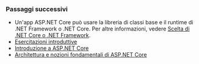 ### <a name="next-steps"></a>Passaggi successivi

* Un'app ASP.NET Core può usare la libreria di classi base e il runtime di .NET Framework o .NET Core. Per altre informazioni, vedere [Scelta di .NET Core o .NET Framework](/dotnet/articles/standard/choosing-core-framework-server).
* [Esercitazioni introduttive](xref:tutorials/index)
* [Introduzione a ASP.NET Core](xref:index) 
* [Architettura e nozioni fondamentali di ASP.NET Core](xref:fundamentals/index)
